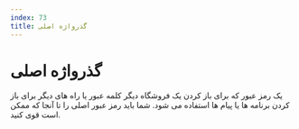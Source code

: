 ```yaml
---
index: 73
title: گذرواژه اصلی
---
```

# گذرواژه اصلی

یک رمز عبور که برای باز کردن یک فروشگاه دیگر کلمه عبور یا راه های دیگر برای باز کردن برنامه ها یا پیام ها استفاده می شود. شما باید رمز عبور اصلی را تا آنجا که ممکن است قوی کنید.